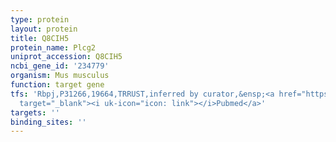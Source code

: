 ```yaml
---
type: protein
layout: protein
title: Q8CIH5
protein_name: Plcg2
uniprot_accession: Q8CIH5
ncbi_gene_id: '234779'
organism: Mus musculus
function: target gene
tfs: 'Rbpj,P31266,19664,TRRUST,inferred by curator,&ensp;<a href="https://www.ncbi.nlm.nih.gov/pubmed/?term=25329696%5Buid%5D"
  target="_blank"><i uk-icon="icon: link"></i>Pubmed</a>'
targets: ''
binding_sites: ''
---
```

